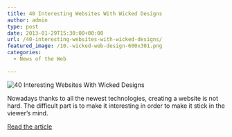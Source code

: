 ```yaml
---
title: 40 Interesting Websites With Wicked Designs
author: admin
type: post
date: 2013-01-29T15:30:00+00:00
url: /40-interesting-websites-with-wicked-designs/
featured_image: /10.-wicked-web-design-600x301.png
categories:
  - News of the Web

---
```

<img alt="40 Interesting Websites With Wicked Designs" src="https://i1.wp.com/designsuperstars.net/wp-content/uploads/2013/01/10.-wicked-web-design-600x301.png?resize=600%2C301" data-recalc-dims="1" />

Nowadays thanks to all the newest technologies, creating a website is not hard. The difficult part is to make it interesting in order to make it stick in the viewer’s mind.

<a title="40 Interesting Websites With Wicked Designs" href="http://designsuperstars.net/40-interesting-websites-with-wicked-designs/" target="_blank">Read the article</a>